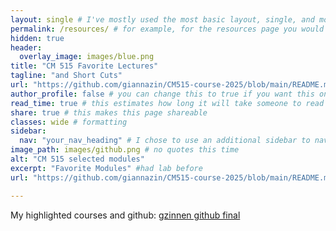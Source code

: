 ```yaml
---
layout: single # I've mostly used the most basic layout, single, and modified it from there but feel free to pick a different one and play around!
permalink: /resources/ # for example, for the resources page you would put resources
hidden: true
header:
  overlay_image: images/blue.png
title: "CM 515 Favorite Lectures"
tagline: "and Short Cuts" 
url: "https://github.com/giannazin/CM515-course-2025/blob/main/README.md"
author_profile: false # you can change this to true if you want this on the side again!
read_time: true # this estimates how long it will take someone to read this page
share: true # this makes this page shareable
classes: wide # formatting
sidebar:
  nav: "your_nav_heading" # I chose to use an additional sidebar to navigate different parts of this page instead of the author profile. If you use this you will have to add a new section to your navigation.yml file, or you can comment this section out.
image_path: images/github.png # no quotes this time
alt: "CM 515 selected modules"
excerpt: "Favorite Modules" #had lab before
url: "https://github.com/giannazin/CM515-course-2025/blob/main/README.md"

---
```


My highlighted courses and github: [gzinnen github final](https://github.com/giannazin/CM515-course-2025/blob/main/README.md)
